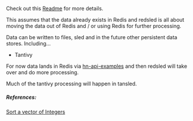 
Check out this
[Readme](./examples/Readme.md)
for more details.

This assumes that the data already exists in Redis
and redsled is all about moving the data out of Redis
and / or using Redis for further processing.

Data can be written to files, sled and in the future
other persistent data stores.  Including...

* Tantivy

For now data lands in Redis via
[hn-api-examples](https://github.com/stormasm/hn-api-examples)
and then redsled will take over and do more processing.

Much of the tantivy processing will happen in tansled.

##### References:

[Sort a vector of Integers](https://rust-lang-nursery.github.io/rust-cookbook/algorithms/sorting.html)
